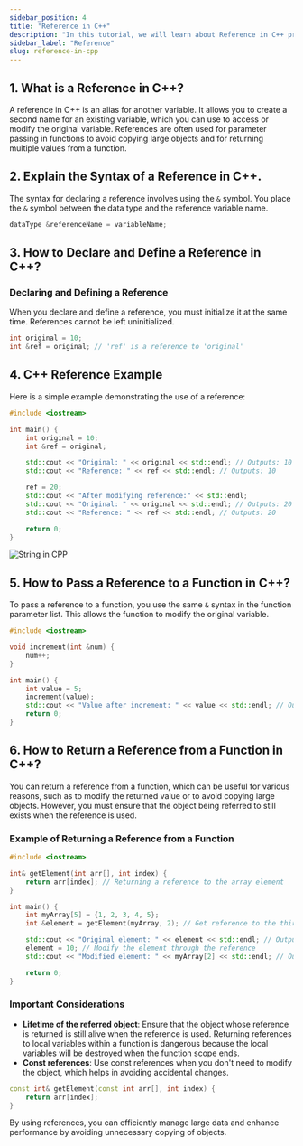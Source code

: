 ```yaml
---
sidebar_position: 4
title: "Reference in C++"
description: "In this tutorial, we will learn about Reference in C++ programming with the help of examples. A reference is an alias for a variable. It is a way to access the value of a variable using a different name. A reference is similar to a pointer, but it is simpler to use and safer than a pointer."
sidebar_label: "Reference"
slug: reference-in-cpp
---
```


## 1. What is a Reference in C++?

A reference in C++ is an alias for another variable. It allows you to create a second name for an existing variable, which you can use to access or modify the original variable. References are often used for parameter passing in functions to avoid copying large objects and for returning multiple values from a function.

## 2. Explain the Syntax of a Reference in C++.

The syntax for declaring a reference involves using the `&` symbol. You place the `&` symbol between the data type and the reference variable name.

```cpp
dataType &referenceName = variableName;
```

## 3. How to Declare and Define a Reference in C++?

### Declaring and Defining a Reference

When you declare and define a reference, you must initialize it at the same time. References cannot be left uninitialized.

```cpp
int original = 10;
int &ref = original; // 'ref' is a reference to 'original'
```

## 4. C++ Reference Example

Here is a simple example demonstrating the use of a reference:

```cpp
#include <iostream>

int main() {
    int original = 10;
    int &ref = original;

    std::cout << "Original: " << original << std::endl; // Outputs: 10
    std::cout << "Reference: " << ref << std::endl; // Outputs: 10

    ref = 20;
    std::cout << "After modifying reference:" << std::endl;
    std::cout << "Original: " << original << std::endl; // Outputs: 20
    std::cout << "Reference: " << ref << std::endl; // Outputs: 20

    return 0;
}
```

![String in CPP](../../static/img/day-11/reference-in-cpp.png)


## 5. How to Pass a Reference to a Function in C++?

To pass a reference to a function, you use the same `&` syntax in the function parameter list. This allows the function to modify the original variable.

```cpp
#include <iostream>

void increment(int &num) {
    num++;
}

int main() {
    int value = 5;
    increment(value);
    std::cout << "Value after increment: " << value << std::endl; // Outputs: 6
    return 0;
}
```

## 6. How to Return a Reference from a Function in C++?

You can return a reference from a function, which can be useful for various reasons, such as to modify the returned value or to avoid copying large objects. However, you must ensure that the object being referred to still exists when the reference is used.

### Example of Returning a Reference from a Function

```cpp
#include <iostream>

int& getElement(int arr[], int index) {
    return arr[index]; // Returning a reference to the array element
}

int main() {
    int myArray[5] = {1, 2, 3, 4, 5};
    int &element = getElement(myArray, 2); // Get reference to the third element

    std::cout << "Original element: " << element << std::endl; // Outputs: 3
    element = 10; // Modify the element through the reference
    std::cout << "Modified element: " << myArray[2] << std::endl; // Outputs: 10

    return 0;
}
```

### Important Considerations

- **Lifetime of the referred object**: Ensure that the object whose reference is returned is still alive when the reference is used. Returning references to local variables within a function is dangerous because the local variables will be destroyed when the function scope ends.
- **Const references**: Use const references when you don't need to modify the object, which helps in avoiding accidental changes.

```cpp
const int& getElement(const int arr[], int index) {
    return arr[index];
}
```

By using references, you can efficiently manage large data and enhance performance by avoiding unnecessary copying of objects.



